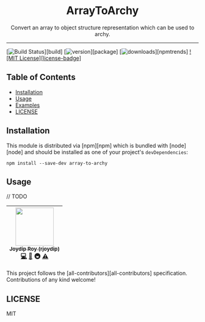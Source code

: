 <div align="center">
<h1>ArrayToArchy</h1>

<p>Convert an array to object structure representation which can be used to archy.</p>
</div>

<hr />

[![Build Status][build-badge]][build]
[![version][version-badge]][package]
[![downloads][downloads-badge]][npmtrends]
[![MIT License][license-badge]][LICENSE]

## Table of Contents

<!-- START doctoc generated TOC please keep comment here to allow auto update -->
<!-- DON'T EDIT THIS SECTION. It'll update automatically -->

- [Installation](#installation)
- [Usage](#usage)
- [Examples](#examples)
- [LICENSE](#license)

<!-- END doctoc generated TOC please keep comment here to allow auto update -->

## Installation

This module is distributed via [npm][npm] which is bundled with [node][node] and
should be installed as one of your project's `devDependencies`:

```
npm install --save-dev array-to-archy
```

## Usage

// TODO


<!-- ALL-CONTRIBUTORS-LIST:START - Do not remove or modify this section -->
| [<img src="https://avatars.githubusercontent.com/u/15318294?v=3" width="100px;"/><br /><sub>Joydip Roy (rjoydip)</sub>](https://rjoydip.com)<br />[💻](https://github.com/rjoydip/array-to-archy/commits?author=rjoydip) [📖](https://github.com/rjoydip/array-to-archy/commits?author=rjoydip) 🚇 [⚠️](https://github.com/rjoydip/array-to-archy/commits?author=rjoydip) |
| :---: |
<!-- ALL-CONTRIBUTORS-LIST:END -->

This project follows the [all-contributors][all-contributors] specification.
Contributions of any kind welcome!

## LICENSE

MIT

[build-badge]: https://img.shields.io/travis/rjoydip/array-to-archy.svg?style=flat-square
[version-badge]: https://img.shields.io/npm/v/array-to-archy.svg?style=flat-square
[downloads-badge]: https://img.shields.io/npm/dm/array-to-archy.svg?style=flat-square
[license]: https://github.com/rjoydip/array-to-archy/blob/master/LICENSE